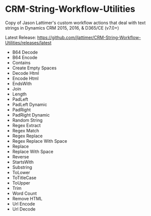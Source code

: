 # CRM-String-Workflow-Utilities
Copy of Jason Lattimer's custom workflow actions that deal with text strings in Dynamics CRM 2015, 2016, &amp; D365/CE (v7.0+) 

Latest Release: https://github.com/jlattimer/CRM-String-Workflow-Utilities/releases/latest

- B64 Decode
- B64 Encode
- Contains
- Create Empty Spaces
- Decode Html
- Encode Html
- EndsWith
- Join
- Length
- PadLeft
- PadLeft Dynamic
- PadRight
- PadRight Dynamic
- Random String
- Regex Extract
- Regex Match
- Regex Replace
- Regex Replace With Space
- Replace
- Replace With Space
- Reverse
- StartsWith
- Substring
- ToLower
- ToTitleCase
- ToUpper
- Trim
- Word Count
- Remove HTML
- Url Encode
- Url Decode
